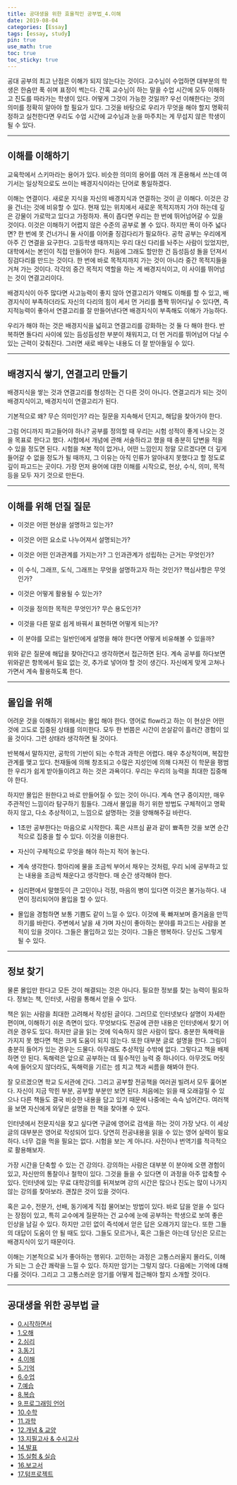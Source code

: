 ```yaml
---
title: 공대생을 위한 효율적인 공부법_4.이해
date: 2019-08-04
categories: [Essay]
tags: [essay, study]
pin: true
use_math: true
toc: true
toc_sticky: true
---
```


공대 공부의 최고 난점은 이해가 되지 않는다는 것이다. 교수님이 수업하면 대부분의 학생은 한숨만 푹 쉬며 표정이 썩는다. 간혹 교수님이 하는 말을 수업 시간에 모두 이해하고 진도를 따라가는 학생이 있다. 어떻게 그것이 가능한 것일까? 우선 이해한다는 것의 의미를 정확히 알아야 할 필요가 있다. 그것을 바탕으로 우리가 무엇을 해야 할지 명확히 정하고 실천한다면 우리도 수업 시간에 교수님과 눈을 마주치는 게 무섭지 않은 학생이 될 수 있다.

***

## __이해를 이해하기__

교육학에서 스키마라는 용어가 있다. 비슷한 의미의 용어를 여러 개 혼용해서 쓰는데 여기서는 일상적으로도 쓰이는 배경지식이라는 단어로 통일하겠다.

이해는 연결이다. 새로운 지식을 자신의 배경지식과 연결하는 것이 곧 이해다. 이것은 강을 건너는 것에 비유할 수 있다. 현재 있는 위치에서 새로운 목적지까지 가야 하는데 깊은 강물이 가로막고 있다고 가정하자. 폭이 좁다면 우리는 한 번에 뛰어넘어갈 수 있을 것이다. 이것은 이해하기 어렵지 않은 수준의 공부로 볼 수 있다. 하지만 폭이 아주 넓다면? 한 번에 못 건너가니 둘 사이를 이어줄 징검다리가 필요하다. 공학 공부는 우리에게 아주 긴 연결을 요구한다. 고등학생 때까지는 우리 대신 다리를 놔주는 사람이 있었지만, 대학에서는 본인이 직접 만들어야 한다. 처음에 그래도 할만한 건 듬성듬성 돌을 던져서 징검다리를 만드는 것이다. 한 번에 바로 목적지까지 가는 것이 아니라 중간 목적지들을 거쳐 가는 것이다. 각각의 중간 목적지 역할을 하는 게 배경지식이고, 이 사이를 뛰어넘는 것이 연결고리이다.

배경지식이 아주 많다면 사고능력이 좋지 않아 연결고리가 약해도 이해를 할 수 있고, 배경지식이 부족하더라도 자신의 다리의 힘이 세서 먼 거리를 폴짝 뛰어다닐 수 있다면, 즉 지적능력이 좋아서 연결고리를 잘 만들어낸다면 배경지식이 부족해도 이해가 가능하다.

우리가 해야 하는 것은 배경지식을 넓히고 연결고리를 강화하는 것 둘 다 해야 한다. 반복하면 돌다리 사이에 있는 듬성듬성한 부분이 채워지고, 더 먼 거리를 뛰어넘어 다닐 수 있는 근력이 갖춰진다. 그러면 새로 배우는 내용도 더 잘 받아들일 수 있다.

***

## __배경지식 쌓기, 연결고리 만들기__

배경지식을 쌓는 것과 연결고리를 형성하는 건 다른 것이 아니다. 연결고리가 되는 것이 배경지식이고, 배경지식이 연결고리가 된다.

기본적으로 왜? 무슨 의미인가? 라는 질문을 지속해서 던지고, 해답을 찾아가야 한다.

그럼 어디까지 파고들어야 하나? 공부를 정의할 때 우리는 시험 성적이 좋게 나오는 것을 목표로 한다고 했다. 시험에서 개념에 관해 서술하라고 했을 때 충분히 답변을 적을 수 있을 정도면 된다. 시험을 쳐본 적이 없거나, 어떤 느낌인지 정말 모르겠다면 더 깊게 들어갈 수 없을 정도가 될 때까지, 그 이유는 아직 인류가 알아내지 못했다고 할 정도로 깊이 파고드는 곳이다. 가장 먼저 용어에 대한 이해를 시작으로, 현상, 수식, 의미, 목적 등을 모두 자기 것으로 만든다.

***

## __이해를 위해 던질 질문__

- 이것은 어떤 현상을 설명하고 있는가?

- 이것은 어떤 요소로 나누어져서 설명되는가?

- 이것은 어떤 인과관계를 가지는가? 그 인과관계가 성립하는 근거는 무엇인가?

- 이 수식, 그래프, 도식, 그래프는 무엇을 설명하고자 하는 것인가? 핵심사항은 무엇인가?

- 이것은 어떻게 활용될 수 있는가?

- 이것을 정의한 목적은 무엇인가? 무슨 용도인가?

- 이것을 다른 말로 쉽게 바꿔서 표현하면 어떻게 되는가?

- 이 분야를 모르는 일반인에게 설명을 해야 한다면 어떻게 비유해볼 수 있을까?

위와 같은 질문에 해답을 찾아간다고 생각하면서 접근하면 된다. 계속 공부를 하다보면 위와같은 항목에서 필요 없는 것, 추가로 넣어야 할 것이 생긴다. 자신에게 맞게 고쳐나가면서 계속 활용하도록 한다.

***

## __몰입을 위해__

어려운 것을 이해하기 위해서는 몰입 해야 한다. 영어로 flow라고 하는 이 현상은 어떤 것에 고도로 집중된 상태를 의미한다. 모두 한 번쯤은 시간이 쏜살같이 흘러간 경험이 있을 것이다. 그런 상태라 생각하면 될 것이다.

반복해서 말하지만, 공학의 기반이 되는 수학과 과학은 어렵다. 매우 추상적이며, 복잡한 관계를 맺고 있다. 천재들에 의해 창조되고 수많은 지성인에 의해 다져진 이 학문을 평범한 우리가 쉽게 받아들이려고 하는 것은 과욕이다. 우리는 우리의 능력을 최대한 집중해야 한다.

하지만 몰입은 원한다고 바로 만들어질 수 있는 것이 아니다. 계속 연구 중이지만, 매우 주관적인 느낌이라 탐구하기 힘들다. 그래서 몰입을 하기 위한 방법도 구체적이고 명확하지 않고, 다소 추상적이고, 느낌으로 설명하는 것을 양해해주길 바란다.

- 1초만 공부한다는 마음으로 시작한다. 혹은 샤프심 끝과 같이 뾰족한 것을 보면 순간적으로 집중을 할 수 있다. 이것을 이용한다.

- 자신이 구체적으로 무엇을 해야 하는지 적어 놓는다.

- 계속 생각한다. 항아리에 물을 조금씩 부어서 채우는 것처럼, 우리 뇌에 공부하고 있는 내용을 조금씩 채운다고 생각한다. 매 순간 생각해야 한다.

- 심리편에서 말했듯이 큰 고민이나 걱정, 마음의 병이 있다면 이것은 불가능하다. 내면이 정리되어야 몰입을 할 수 있다.

- 몰입을 경험하면 보통 기쁨도 같이 느낄 수 있다. 이것에 푹 빠져보며 즐거움을 만끽하기를 바란다. 주변에서 날을 새 가며 자신이 좋아하는 분야를 파고드는 사람을 본 적이 있을 것이다. 그들은 몰입하고 있는 것이다. 그들은 행복하다. 당신도 그렇게 될 수 있다.

***

## __정보 찾기__

물론 몰입만 한다고 모든 것이 해결되는 것은 아니다. 필요한 정보를 찾는 능력이 필요하다. 정보는 책, 인터넷, 사람을 통해서 얻을 수 있다.

책은 읽는 사람을 최대한 고려해서 작성된 글이다. 그러므로 인터넷보다 설명이 자세한 편이며, 이해하기 쉬운 측면이 있다. 무엇보다도 전공에 관한 내용은 인터넷에서 찾기 어려운 경우도 있다. 하지만 글을 읽는 것에 익숙하지 않은 사람이 많다. 충분한 독해력을 가지지 못 했다면 책은 크게 도움이 되지 않는다. 또한 대부분 글로 설명을 한다. 그림이 충분히 들어가 있는 경우는 드물다. 아무래도 추상적일 수밖에 없다. 그렇다고 책을 배제하면 안 된다. 독해력은 앞으로 공부하는 데 필수적인 능력 중 하나이다. 아무것도 머릿속에 들어오지 않더라도, 독해력을 기르는 셈 치고 책과 씨름을 해봐야 한다.

잘 모르겠으면 학교 도서관에 간다. 그리고 공부할 전공책을 여러권 빌려서 모두 훑어본다. 자신이 지금 막힌 부분, 공부할 부분만 보면 된다. 처음에는 읽을 때 오래걸릴 수 있으나 다른 책들도 결국 비슷한 내용을 담고 있기 때문에 나중에는 슥슥 넘어간다. 여러책을 보면 자신에게 와닿은 설명을 한 책을 찾아볼 수 있다.

인터넷에서 전문지식을 찾고 싶다면 구글에 영어로 검색을 하는 것이 가장 낫다. 이 세상 글의 대부분은 영어로 작성되어 있다. 당연히 전공내용을 읽을 수 있는 영어 실력이 필요하다. 너무 겁을 먹을 필요는 없다. 시험을 보는 게 아니다. 사전이나 번역기를 적극적으로 활용해보자.

가장 시간을 단축할 수 있는 건 강의다. 강의하는 사람은 대부분 이 분야에 오랜 경험이 있고, 자신만의 통찰이나 철학이 있다. 그것을 들을 수 있다면 이 과정을 아주 압축할 수 있다. 인터넷에 있는 무료 대학강의를 뒤져보며 강의 시간은 많으나 진도는 많이 나가지 않는 강의를 찾아보라. 괜찮은 것이 있을 것이다.

혹은 교수, 전문가, 선배, 동기에게 직접 물어보는 방법이 있다. 바로 답을 얻을 수 있다는 장점이 있고, 특히 교수에게 질문하는 건 교수에 눈에 공부하는 학생으로 보여 좋은 인상을 남길 수 있다. 하지만 고민 없이 즉석에서 얻은 답은 오래가지 않는다. 또한 그들의 대답이 도움이 안 될 때도 있다. 그들도 모르거나, 혹은 그들은 아는데 당신은 모르는 배경지식이 있기 때문이다.

이해는 기본적으로 뇌가 좋아하는 행위다. 고민하는 과정은 고통스러울지 몰라도, 이해가 되는 그 순간 쾌락을 느낄 수 있다. 하지만 암기는 그렇지 않다. 다음에는 기억에 대해 다룰 것이다. 그리고 그 고통스러운 암기를 어떻게 접근해야 할지 소개할 것이다.

***

## __공대생을 위한 공부법 글__

- [0.시작하면서](https://chalgx.github.io/essay/HowtoStudyforEngineeringStudent0)
- [1.오해](https://chalgx.github.io/essay/HowtoStudyforEngineeringStudent1)
- [2.심리](https://chalgx.github.io/essay/HowtoStudyforEngineeringStudent2)
- [3.동기](https://chalgx.github.io/essay/HowtoStudyforEngineeringStudent3)
- [4.이해](https://chalgx.github.io/essay/HowtoStudyforEngineeringStudent4)
- [5.기억](https://chalgx.github.io/essay/HowtoStudyforEngineeringStudent5)
- [6.수업](https://chalgx.github.io/essay/HowtoStudyforEngineeringStudent6)
- [7.예습](https://chalgx.github.io/essay/HowtoStudyforEngineeringStudent7)
- [8.복습](https://chalgx.github.io/essay/HowtoStudyforEngineeringStudent8)
- [9.프로그래밍 언어](https://chalgx.github.io/essay/HowtoStudyforEngineeringStudent9)
- [10.수학](https://chalgx.github.io/essay/HowtoStudyforEngineeringStudent10)
- [11.과학](https://chalgx.github.io/essay/HowtoStudyforEngineeringStudent11)
- [12.개념 & 교양](https://chalgx.github.io/essay/HowtoStudyforEngineeringStudent12)
- [13.지필고사 & 수시고사](https://chalgx.github.io/essay/HowtoStudyforEngineeringStudent13)
- [14.발표](https://chalgx.github.io/essay/HowtoStudyforEngineeringStudent14)
- [15.실험 & 실습](https://chalgx.github.io/essay/HowtoStudyforEngineeringStudent15)
- [16.보고서](https://chalgx.github.io/essay/HowtoStudyforEngineeringStudent16)
- [17.텀프로젝트](https://chalgx.github.io/essay/HowtoStudyforEngineeringStudent17)
